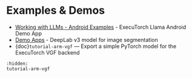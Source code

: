 # Examples & Demos

- [Working with LLMs - Android Examples](https://github.com/meta-pytorch/executorch-examples/blob/main/llm/android/LlamaDemo/README.md) - ExecuTorch Llama Android Demo App
- [Demo Apps](https://github.com/meta-pytorch/executorch-examples/tree/main/dl3/android/DeepLabV3Demo#executorch-android-demo-app) -  DeepLab v3 model for image segmentation
- {doc}`tutorial-arm-vgf` — Export a simple PyTorch model for the ExecuTorch VGF backend

```{toctree}
:hidden:
tutorial-arm-vgf

